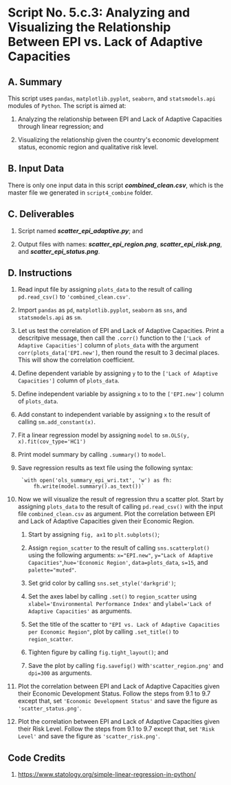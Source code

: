 # Script No. 5.c.3: Analyzing and Visualizing the Relationship Between EPI vs. Lack of Adaptive Capacities
## A. Summary

This script uses `pandas`, `matplotlib.pyplot`, `seaborn`, and `statsmodels.api` modules of `Python`. The script is aimed at:

1. Analyzing the relationship between EPI and Lack of Adaptive Capacities through linear regression; and

2. Visualizing the relationship given the country's economic development status, economic region and qualitative risk level.

## B. Input Data

There is only one input data in this script ***combined_clean.csv***, which is the master file we generated in `script4_combine` folder. 

## C. Deliverables

1. Script named ***scatter_epi_adaptive.py***; and

2. Output files with names: ***scatter_epi_region.png***, ***scatter_epi_risk.png***, and ***scatter_epi_status.png***.

## D. Instructions

1. Read input file by assigning `plots_data` to the result of calling `pd.read_csv()` to `'combined_clean.csv'`.

2. Import `pandas` as `pd`, `matplotlib.pyplot`, `seaborn` as `sns`, and `statsmodels.api` as `sm`.

3. Let us test the correlation of EPI and Lack of Adaptive Capacities. Print a descritpive message, then call the `.corr()` function to the `['Lack of Adaptive Capacities']` column of `plots_data` with the argument `corr(plots_data['EPI.new']`, then round the result to 3 decimal places. This will show the correlation coefficient.

4. Define dependent variable by assigning `y` to to the `['Lack of Adaptive Capacities']` column of `plots_data`.

5. Define independent variable by assigning `x` to to the `['EPI.new']` column of `plots_data`.

6. Add constant to independent variable by assigning `x` to the result of calling `sm.add_constant(x)`.

7. Fit a linear regression model by assigning `model` to `sm.OLS(y, x).fit(cov_type='HC1')`

8. Print model summary by calling `.summary()` to `model`.

9. Save regression results as text file using the following syntax:

        `with open('ols_summary_epi_wri.txt', 'w') as fh:
            fh.write(model.summary().as_text())`

10. Now we will visualize the result of regression thru a scatter plot. Start by assigning `plots_data` to the result of calling 
`pd.read_csv()` with the input file `combined_clean.csv` as argument. Plot the correlation between EPI and Lack of Adaptive Capacities given their Economic Region.

    1. Start by assigning `fig, ax1` to `plt.subplots()`;

    2. Assign  `region_scatter` to the result of calling `sns.scatterplot()` using the following arguments: `x="EPI.new"`, `y="Lack of Adaptive Capacities"`,`hue='Economic Region'`, `data=plots_data`, `s=15`, and `palette="muted"`.

    3. Set grid color by calling `sns.set_style('darkgrid')`;

    4. Set the axes label by calling `.set()` to `region_scatter` using `xlabel='Environmental Performance Index'` and `ylabel='Lack of Adaptive Capacities'` as arguments.

    5. Set the title of the scatter to `"EPI vs. Lack of Adaptive Capacities per Economic Region"`, plot by calling `.set_title()` to `region_scatter`.

    6. Tighten figure by calling `fig.tight_layout()`; and

    7. Save the plot by calling `fig.savefig()` with`'scatter_region.png'` and `dpi=300` as arguments.

11. Plot the correlation between EPI and Lack of Adaptive Capacities given their Economic Development Status. Follow the steps from 9.1 to 9.7 except that, set `'Economic Development Status'` and save the figure as `'scatter_status.png'`.

12. Plot the correlation between EPI and Lack of Adaptive Capacities given their Risk Level. Follow the steps from 9.1 to 9.7 except that, set `'Risk Level'` and save the figure as `'scatter_risk.png'`.

## Code Credits

1. https://www.statology.org/simple-linear-regression-in-python/


